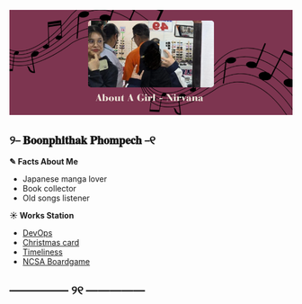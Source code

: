 ![Alt text](./picture/pic.png)
## ୨⎯ 𝐁𝐨𝐨𝐧𝐩𝐡𝐢𝐭𝐡𝐚𝐤 𝐏𝐡𝐨𝐦𝐩𝐞𝐜𝐡 ⎯୧
**✎ Facts About Me**
  - Japanese manga lover
  - Book collector
  - Old songs listener

**☀ Works Station**
- [DevOps](devops.md)
- [Christmas card](e-card.md)
- [Timeliness](timeliness.md)
- [NCSA Boardgame](ncsa.md)
## ————— ୨୧ ————— 
